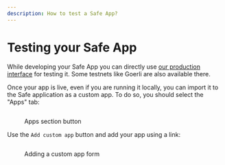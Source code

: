 ```yaml
---
description: How to test a Safe App?
---
```


# Testing your Safe App

While developing your Safe App you can directly use [our production interface](https://app.safe.global) for testing it. Some testnets like Goerli are also available there.

Once your app is live, even if you are running it locally, you can import it to the Safe application as a custom app. To do so, you should select the "Apps" tab:

<figure><img src="../../../../.gitbook/assets/Side bar menu.png" alt=""><figcaption><p>Apps section button</p></figcaption></figure>

Use the `Add custom app` button and add your app using a link:

<figure><img src="../../../../.gitbook/assets/Add custom app.png" alt=""><figcaption><p>Adding a custom app form</p></figcaption></figure>
